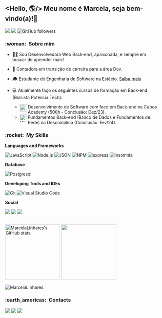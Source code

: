 ## <Hello, 🌎/>  Meu nome é Marcela, seja bem-vindo(a)!👋
![](https://komarev.com/ghpvc/?username=MarcelaLinhares&color=000000)
![](https://estruyf-github.azurewebsites.net/api/VisitorHit?user=MarcelaLinhares&countColorcountColor&countColor=%232979ff) ![GitHub followers](https://img.shields.io/github/followers/MarcelaLinhares?label=Follow&style=social)


<h3> :woman: &nbsp;Sobre mim </h3>

- 👩‍💻 Sou Desenvolvedora Web Back-end, apaixonada, e sempre em buscar de aprender mais!
- 🎯 Contadora em transição de carreira para a área Dev.
- :mortar_board: Estudante de Engenharia de Software na Estácio. <a href="https://github.com/MarcelaLinhares/Engenharia-de-Software-Estacio" target="_blank">Saiba mais</a>
- 💻 Atualmente faço os seguintes cursos de formação em Back-end (Bolsista Potência Tech):
  
  * [<img align="left" height="24px" width="24px" alt="Warpnet" src="https://i.postimg.cc/5t8v5X6F/Cubos-Academy.png"/>](https://cubos.academy/)Desenvolvimento de Software com foco em Back-end na Cubos Academy (500h - Conclusão: Dez/23).
  * [<img align="left" height="24px" width="24px" alt="Warpnet" src="https://avatars.githubusercontent.com/u/10048566?s=200&v=4"/>](https://descomplica.com.br/)Fundamentos Back-end (Banco de Dados e Fundamentos de Rede) na Descomplica (Conclusão: Fev/24).


<h3> :rocket: &nbsp;My Skills </h3>

**Languages and Frameworks**

![JavaScript](https://img.shields.io/badge/javascript-ED8B00?style=for-the-badge&logo=javascript&logoColor=white)
![Node.js](https://img.shields.io/badge/node.js-339933?style=for-the-badge&logo=node.js&logoColor=white)
![JSON](https://img.shields.io/badge/json-5E5C5C?style=for-the-badge&logo=json&logoColor=white)
![NPM](https://img.shields.io/badge/npm-CB3837?style=for-the-badge&logo=npm&logoColor=black)
![express](https://img.shields.io/badge/Express%20js-000000?style=for-the-badge&logo=express&logoColor=white)
![insomnia](https://img.shields.io/badge/Insomnia-5849be?style=for-the-badge&logo=Insomnia&logoColor=white)


**Database**

![Postgresql](https://img.shields.io/badge/PostgreSQL-316192?style=for-the-badge&logo=postgresql&logoColor=white)


**Developing Tools and IDEs**

![Git](https://img.shields.io/badge/GIT-E44C30?style=for-the-badge&logo=git&logoColor=white)
![Visual Studio Code](https://img.shields.io/badge/Visual%20Studio%20Code-0078d7.svg?style=for-the-badge&logo=visual-studio-code&logoColor=white)


**Social**

<a href="https://github.com/MarcelaLinhares" target="_black"><img src="https://img.shields.io/badge/GitHub-100000?style=for-the-badge&logo=github&logoColor=white" target="_blank"></a>
<a href="https://www.hackerrank.com/MarcelaLinhares?hr_r=1" target="_black"><img src="https://img.shields.io/badge/-Hackerrank-2EC866?style=for-the-badge&logo=HackerRank&logoColor=white" target="_blank"></a>
<a href="https://leetcode.com/MarcelaLinhares/" target="_black"><img src="https://img.shields.io/badge/-LeetCode-FFA116?style=for-the-badge&logo=LeetCode&logoColor=black" target="_blank"></a>
  
  
<br/>

<div align="left">
  <div align="left">
  <a href="http://www.github.com/MarcelaLinhares"><img height='180em' src="https://github-readme-stats.vercel.app/api?username=MarcelaLinhares&show_icons=true&theme=react" alt="MarcelaLinhares's GitHub stats" /></a>
    <a href="http://www.github.com/MarcelaLinhares">
  <img height="180em" src="https://github-readme-stats.vercel.app/api/top-langs/?username=MarcelaLinhares&layout=compact&langs_count=7&theme=react"/></a>
   
  </div>

  <p><img align="center" src="https://github-readme-streak-stats.herokuapp.com/?user=MarcelaLinhares&layout=compact&langs_count=7&theme=react" alt="MarcelaLinhares" /></p>

<h3> :earth_americas: &nbsp;Contacts </h3> 

<div>
<a href="https://www.linkedin.com/in/marcelagabilan" target="_blank"><img src="https://img.shields.io/badge/LinkedIn-0077B5?style=for-the-badge&logo=linkedin&logoColor=white" target="_blank"></a>
<a href = "mailto:marcelalgabilan@gmail.com" target="_blank"><img src="https://img.shields.io/badge/Gmail-D14836?style=for-the-badge&logo=gmail&logoColor=white" target="_blank"></a>
<a href ="https://discord.gg/invite/marcelalinhares/"><img src="https://img.shields.io/badge/Discord-5865F2?style=for-the-badge&logo=discord&logoColor=white"></a>
</div>
